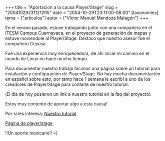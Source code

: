 +++
title = "Aportacion a la causa Player/Stage"
slug = "20041029231121295"
date = "2004-10-29T23:11:00-06:00"
[taxonomies]
tema = ["articulos"]
autor = ["Víctor Manuel Mendoza Malagón"]
+++

En el verano pasado, estuve trabajando junto con una compañera en el
ITESM Campus Cuernavaca, en el proyecto de generación de mapas y estuve
moviendole al Player/Stage. Destaco que nuestro asesor fue el compañero
Ceyusa.

<!-- more -->
Fué una experiencia muy enriquecedora, de ahí inicié mi camino en el
mundo de Linux no hace mucho tiempo.

Para documentar nuestro trabajo hicimos una página sobre un tutorial
para instalación y configuración de Player/Stage. No hay mucha
documentación en español sobre esto, por tanto hace 1 semana le escribí
a uno de los creadores de Player/Stage para contarle de nuestro
tutorial.

¡El día de hoy pusieron un link a nuestro tutorial en la faq del
proyecto!.

Estoy muy contento de aportar algo a esta causa!

Por si les interesa:
[Nuestro tutorial](http://laplace.cva.itesm.mx:8000/pstut/)

[Página de player/stage](http://playerstage.sourceforge.net/)

!!Un aporte mexicano!! =)

